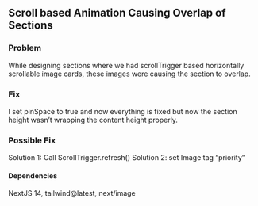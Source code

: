 ## Scroll based Animation Causing Overlap of Sections

### Problem
While designing sections where we had scrollTrigger based horizontally scrollable image cards, these images were causing the section to overlap.

### Fix
I set pinSpace to true and now everything is fixed but now the section height wasn’t wrapping the content height properly.

### Possible Fix
Solution 1: Call ScrollTrigger.refresh() 
Solution 2: set Image tag “priority”

#### Dependencies 
NextJS 14, tailwind@latest, next/image
